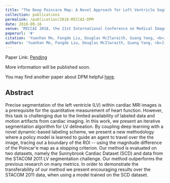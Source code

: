 ```yaml
---
title: "The Deep Poincare Map: A Novel Approach for Left Ventricle Segmentation"
collection: publications
permalink: /publication/2018-MICCAI-DPM
date: 2018-09-16
venue: 'MICCAI 2018, the 21st International Conference on Medical Image Computing and Computer Assisted Intervention'
paperurl: '#'
citation: 'Yuanhan Mo, Fangde Liu, Douglas McIlwraith, Guang Yang, <b>Jingqing Zhang</b>, Taigang He, and Yike Guo. "The Deep Poincare Map: A Novel Approach for Left Ventricle Segmentation". MICCAI 2018, The 21st International Conference on Medical Image Computing and Computer-Assisted Intervention. 2018.'
authors: 'Yuanhan Mo, Fangde Liu, Douglas McIlwraith, Guang Yang, <b>Jingqing Zhang</b>, Taigang He, and Yike Guo'
---
```


Paper Link: [Pending](#)

More information will be published soon.

You may find another paper about DPM helpful [here](/publication/2017-DPM).

## Abstract
Precise segmentation of the left ventricle (LV) within cardiac MRI images is a prerequisite for the quantitative measurement of heart function. However, this task is challenging due to the limited availability of labeled data and motion artifacts from cardiac imaging. In this work, we present an iterative segmentation algorithm for LV delineation. By coupling deep learning with a novel dynamic-based labeling scheme, we present a new methodology where a policy model is learned to guide an agent to travel over the the image, tracing out a boundary of the ROI -- using the magnitude difference of the Poincar\'e map as a stopping criterion. Our method is evaluated on two datasets, namely the Sunnybrook Cardiac Dataset (SCD) and data from the STACOM 2011 LV segmentation challenge. Our method outperforms the previous research on many metrics. In order to demonstrate the transferability of our method we present encouraging results over the STACOM 2011 data, when using a model trained on the SCD dataset.